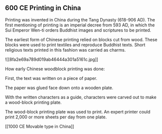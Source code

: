 ## 600 CE Printing in China

Printing was invented in China during the Tang Dynasty (618-906 AD). The first mentioning of printing is an imperial decree from 593 AD, in which the Sui Emperor Wen-ti orders Buddhist images and scriptures to be printed.

The earliest form of Chinese printing relied on blocks cut from wood. These blocks were used to print textiles and reproduce Buddhist texts. Short religious texts printed in this fashion was carried as charms.

![[8fa2e69a789d019ab46444a301a5161c.jpg]]

How early Chinese woodblock printing was done:

First, the text was written on a piece of paper.

The paper was glued face down onto a wooden plate.

With the written characters as a guide, characters were carved out to make a wood-block printing plate.

The wood-block printing plate was used to print. An expert printer could print 2,000 or more sheets per day from one plate.

[[1000 CE Movable type in China]]
